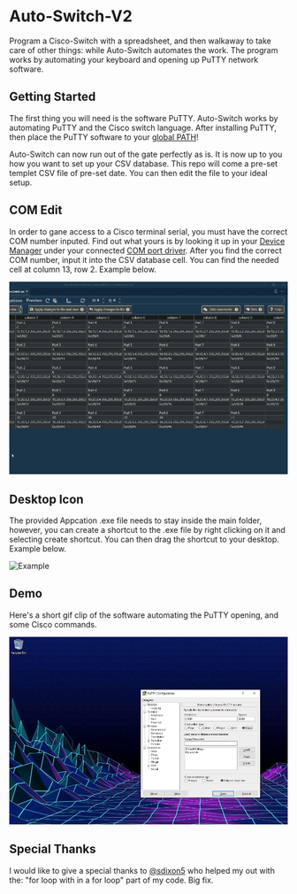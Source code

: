 # Auto-Switch-V2
Program a Cisco-Switch with a spreadsheet, and then walkaway to take care of other things: while Auto-Switch automates the work. The program works by automating your keyboard and opening up PuTTY network software.

## Getting Started
The first thing you will need is the software PuTTY. Auto-Switch works by automating PuTTY and the Cisco switch language. 
After installing PuTTY, then  place the PuTTY software to your <a href="https://docs.telerik.com/teststudio/features/test-runners/add-path-environment-variables" title="PATH">global PATH</a>!

Auto-Switch can now run out of the gate perfectly as is. It is now up to you how you want to set up your CSV database.
This repo will come a pre-set templet CSV file of pre-set date. You can then edit the file to your ideal setup. 

## COM Edit
In order to gane access to a Cisco terminal serial, you must have the correct COM number inputed. 
Find out what yours is by looking it up in your <a href="https://www.howtogeek.com/697936/5-ways-to-open-device-manager-on-windows-10/" title="Device Manager">Device Manager</a> under your connected <a href="https://pbxbook.com/voip/sputty.html" title="COM">COM port driver</a>.
After you find the correct COM number, input it into the CSV database cell. You can find the needed cell at column 13, row 2. Example below.

![Example](/Gifs/Edit-COM.gif "Example")

## Desktop Icon
The provided Appcation .exe file needs to stay inside the main folder, however, you can create a shortcut to the .exe file by right clicking on it and selecting create shortcut.
You can then drag the shortcut to your desktop. Example below.

![Example](/Gifs/Desktop-Icon.gif "Example")

## Demo 
Here's a short gif clip of the software automating the PuTTY opening, and some Cisco commands.

![Example](/Gifs/Demo.gif "Example")

## Special Thanks
I would like to give a special thanks to <a href="https://github.com/sdixon5" title="sdixon5">@sdixon5</a> who helped my out with the: "for loop with in a for loop" part of my code. Big fix. 
